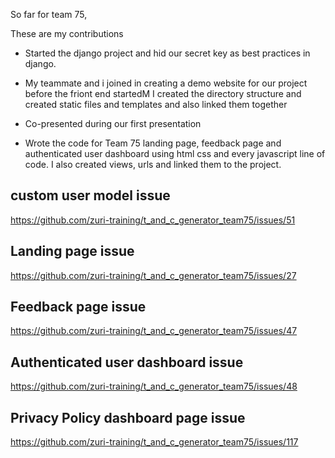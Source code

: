 
So far for team 75,

These are my contributions 

* Started the django project and hid our secret key as best practices in django.

* My teammate and i joined in creating a demo website for our project before the friont end startedM
I created the directory structure and created static files and templates and also linked them together

* Co-presented during our first presentation

* Wrote the code for Team 75 landing page, feedback page and authenticated user dashboard using html css and  every javascript line of code. I also created views, urls and  linked them to the project.  

## custom user model issue 
https://github.com/zuri-training/t_and_c_generator_team75/issues/51

## Landing page issue
https://github.com/zuri-training/t_and_c_generator_team75/issues/27


## Feedback page issue
https://github.com/zuri-training/t_and_c_generator_team75/issues/47

## Authenticated user dashboard issue
https://github.com/zuri-training/t_and_c_generator_team75/issues/48

## Privacy Policy dashboard page issue
https://github.com/zuri-training/t_and_c_generator_team75/issues/117
